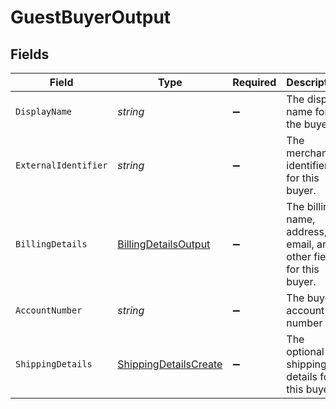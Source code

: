 # GuestBuyerOutput


## Fields

| Field                                                                     | Type                                                                      | Required                                                                  | Description                                                               | Example                                                                   |
| ------------------------------------------------------------------------- | ------------------------------------------------------------------------- | ------------------------------------------------------------------------- | ------------------------------------------------------------------------- | ------------------------------------------------------------------------- |
| `DisplayName`                                                             | *string*                                                                  | :heavy_minus_sign:                                                        | The display name for the buyer.                                           | John Doe                                                                  |
| `ExternalIdentifier`                                                      | *string*                                                                  | :heavy_minus_sign:                                                        | The merchant identifier for this buyer.                                   | buyer-12345                                                               |
| `BillingDetails`                                                          | [BillingDetailsOutput](../../Models/Components/BillingDetailsOutput.md)   | :heavy_minus_sign:                                                        | The billing name, address, email, and other fields for this buyer.        |                                                                           |
| `AccountNumber`                                                           | *string*                                                                  | :heavy_minus_sign:                                                        | The buyer account number                                                  |                                                                           |
| `ShippingDetails`                                                         | [ShippingDetailsCreate](../../Models/Components/ShippingDetailsCreate.md) | :heavy_minus_sign:                                                        | The optional shipping details for this buyer.                             |                                                                           |